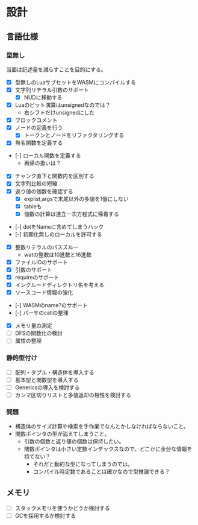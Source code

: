 # 設計

## 言語仕様

### 型無し

当面は記述量を減らすことを目的にする。

- [x] 型無しのLuaサブセットをWASMにコンパイルする
- [x] 文字列リテラル引数のサポート
    - [x] NUDに移動する
- [x] Luaのビット演算はunsignedなのでは？
    - 右シフトだけunsignedにした
- [x] ブロックコメント
- [x] ノードの定義を行う
    - [x] トークンとノードをリファクタリングする
- [x] 無名関数を定義する
- [-] ローカル関数を定義する
    - 再帰の扱いは？
- [x] チャンク直下と関数内を区別する
- [x] 文字列比較の短縮
- [x] 返り値の個数を確認する
    - [x] explist,argsで末尾以外の多値を1個にしない
    - [x] tableも
    - [x] 個数の計算は連立一次方程式に帰着する
- [-] dotをNameに含めてしまうハック
- [-] 初期化無しのローカルを許可する
- [x] 整数リテラルのパススルー
    - watの整数は10進数と16進数
- [x] ファイルIOのサポート
- [x] 引数のサポート
- [x] requireのサポート
- [x] インクルードディレクトリ名を考える
- [x] ソースコード情報の強化
- [-] WASMのname?のサポート
- [-] パーサのcallの整理
- [x] メモリ量の測定
- [ ] DFSの関数化の検討
- [ ] 属性の整理

### 静的型付け

- [ ] 配列・タプル・構造体を導入する
- [ ] 基本型と関数型を導入する
- [ ] Genericsの導入を検討する
- [ ] カンマ区切りリストと多値返却の相性を検討する

### 問題

- 構造体のサイズ計算や検索を手作業でなんとかしなければならないこと。
- 関数ポインタの型が消えてしまうこと。
    - 引数の個数と返り値の個数は保持したい。
    - 関数ポインタは小さい定数インデックスなので、どこかに余分な情報を持てない？
        - それだと動的な型になってしまうのでは。
        - コンパイル時定数であることは確かなので型推論できる？

## メモリ

- [ ] スタックメモリを使うかどうか検討する
- [ ] GCを採用するか検討する
